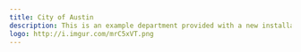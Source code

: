 ```yaml
---
title: City of Austin
description: This is an example department provided with a new installation of JKAN
logo: http://i.imgur.com/mrC5xVT.png
---
```

